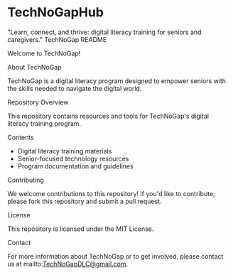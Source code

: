 # TechNoGapHub
"Learn, connect, and thrive: digital literacy training for seniors and caregivers."
TechNoGap README


Welcome to TechNoGap!


About TechNoGap


TechNoGap is a digital literacy program designed to empower seniors with the skills needed to navigate the digital world.


Repository Overview


This repository contains resources and tools for TechNoGap's digital literacy training program.


Contents


- Digital literacy training materials
- Senior-focused technology resources
- Program documentation and guidelines


Contributing


We welcome contributions to this repository! If you'd like to contribute, please fork this repository and submit a pull request.


License


This repository is licensed under the MIT License.


Contact


For more information about TechNoGap or to get involved, please contact us at mailto:TechNoGapDLC@gmail.com.
